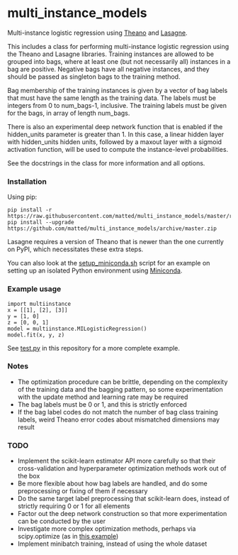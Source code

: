 # multi_instance_models

Multi-instance logistic regression using
[Theano](https://github.com/Theano/Theano) and
[Lasagne](https://github.com/Lasagne/Lasagne).

This includes a class for performing multi-instance logistic
regression using the Theano and Lasagne libraries.  Training instances
are allowed to be grouped into bags, where at least one (but not
necessarily all) instances in a bag are positive.  Negative bags have
all negative instances, and they should be passed as singleton bags to
the training method.

Bag membership of the training instances is given by a vector of bag
labels that must have the same length as the training data.  The
labels must be integers from 0 to num_bags-1, inclusive.  The training
labels must be given for the bags, in array of length num_bags.

There is also an experimental deep network function that is enabled if
the hidden_units parameter is greater than 1.  In this case, a linear
hidden layer with hidden_units hidden units, followed by a maxout
layer with a sigmoid activation function, will be used to compute the
instance-level probabilities.

See the docstrings in the class for more information and all options.

### Installation

Using pip:
```
pip install -r https://raw.githubusercontent.com/matted/multi_instance_models/master/requirements.txt
pip install --upgrade https://github.com/matted/multi_instance_models/archive/master.zip
```

Lasagne requires a version of Theano that is newer than the one
currently on PyPI, which necessitates these extra steps.

You can also look at the [setup_miniconda.sh](setup_miniconda.sh)
script for an example on setting up an isolated Python environment
using [Miniconda](http://conda.pydata.org/miniconda.html).

### Example usage

```
import multiinstance
x = [[1], [2], [3]]
y = [1, 0]
z = [0, 0, 1]
model = multiinstance.MILogisticRegression()
model.fit(x, y, z)
```

See [test.py](test.py) in this repository for a more complete example.

### Notes

* The optimization procedure can be brittle, depending on the
  complexity of the training data and the bagging pattern, so some
  experimentation with the update method and learning rate may be
  required
* The bag labels must be 0 or 1, and this is strictly enforced
* If the bag label codes do not match the number of bag class training
  labels, weird Theano error codes about mismatched dimensions may
  result

### TODO

* Implement the scikit-learn estimator API more carefully so that their
  cross-validation and hyperparameter optimization methods work out of
  the box
* Be more flexible about how bag labels are handled, and do some
  preprocessing or fixing of them if necessary
* Do the same target label preprocessing that scikit-learn does,
  instead of strictly requiring 0 or 1 for all elements
* Factor out the deep network construction so that more
  experimentation can be conducted by the user
* Investigate more complex optimization methods, perhaps via
  scipy.optimize (as in [this
  example](http://deeplearning.net/tutorial/code/logistic_cg.py))
* Implement minibatch training, instead of using the whole dataset
